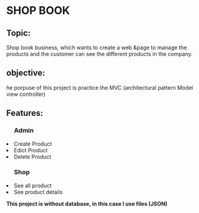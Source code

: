 # SHOP BOOK 

## Topic:
Shop book business, which wants to create a web &page to manage the products and the customer can see the different products in the company.


## objective: 
he porpuse of this project is practice the MVC (architectural pattern Model view controller)

## Features:

### &emsp; Admin
<li> Create Product 
<li> Edict Product
<li> Delete Product

### &emsp; Shop
<li> See all product
<li> See product details 

<strong> This project is without database, in this case I use files (JSON) <strong>
